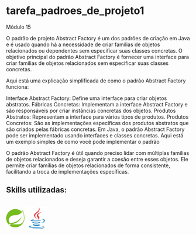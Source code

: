 # tarefa_padroes_de_projeto1


Módulo 15

O padrão de projeto Abstract Factory é um dos padrões de criação em Java e é usado quando há a necessidade de criar famílias de objetos relacionados ou dependentes sem especificar suas classes concretas. O objetivo principal do padrão Abstract Factory é fornecer uma interface para criar famílias de objetos relacionados sem especificar suas classes concretas.

Aqui está uma explicação simplificada de como o padrão Abstract Factory funciona:

Interface Abstract Factory: Define uma interface para criar objetos abstratos.
Fábricas Concretas: Implementam a interface Abstract Factory e são responsáveis por criar instâncias concretas dos objetos.
Produtos Abstratos: Representam a interface para vários tipos de produtos.
Produtos Concretos: São as implementações específicas dos produtos abstratos que são criados pelas fábricas concretas.
Em Java, o padrão Abstract Factory pode ser implementado usando interfaces e classes concretas. Aqui está um exemplo simples de como você pode implementar o padrão 

O padrão Abstract Factory é útil quando preciso lidar com múltiplas famílias de objetos relacionados e deseja garantir a coesão entre esses objetos. Ele permite criar famílias de objetos relacionados de forma consistente, facilitando a troca de implementações específicas.

## Skills utilizadas:
<div style="display: inline_block"><br>
   <img align="center" alt="Spring" height="50" width="50" src="https://raw.githubusercontent.com/devicons/devicon/master/icons/spring/spring-original.svg">
  <img align="center" alt="Spring" height="60" width="60" src="https://raw.githubusercontent.com/devicons/devicon/master/icons/java/java-original.svg">
